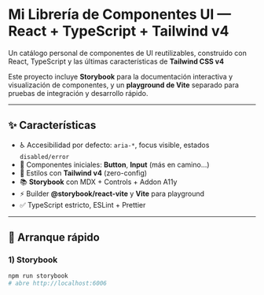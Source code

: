 # Mi Librería de Componentes UI — React + TypeScript + Tailwind v4

Un catálogo personal de componentes de UI reutilizables, construido con React, TypeScript y las últimas características de **Tailwind CSS v4**

Este proyecto incluye **Storybook** para la documentación interactiva y visualización de componentes, y un **playground de Vite** separado para pruebas de integración y desarrollo rápido.

---

## ✨ Características

- ♿ Accesibilidad por defecto: `aria-*`, focus visible, estados `disabled/error`
- 🧩 Componentes iniciales: **Button**, **Input** (más en camino...)
- 🎨 Estilos con **Tailwind v4** (zero-config)
- 📚 **Storybook** con MDX + Controls + Addon A11y
- ⚡ Builder **@storybook/react-vite** y **Vite** para playground
- ✅ TypeScript estricto, ESLint + Prettier

---

## 🚀 Arranque rápido

### 1) Storybook

```bash
npm run storybook
# abre http://localhost:6006
```
